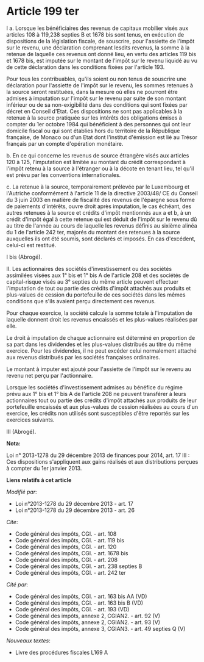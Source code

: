 # Article 199 ter

I a. Lorsque les bénéficiaires des revenus de capitaux mobilier visés aux articles 108 à 119,238 septies B et 1678 bis sont
tenus, en exécution de dispositions de la législation fiscale, de souscrire, pour l'assiette de l'impôt sur le revenu, une
déclaration comprenant lesdits revenus, la somme à la retenue de laquelle ces revenus ont donné lieu, en vertu des articles
119 bis et 1678 bis, est imputée sur le montant de l'impôt sur le revenu liquidé au vu de cette déclaration dans les
conditions fixées par l'article 193. 

Pour tous les contribuables, qu'ils soient ou non tenus de souscrire une déclaration pour l'assiette de l'impôt sur le
revenu, les sommes retenues à la source seront restituées, dans la mesure où elles ne pourront être admises à imputation sur
l'impôt sur le revenu par suite de son montant inférieur ou de sa non-exigibilité dans des conditions qui sont fixées par
décret en Conseil d'Etat. Ces dispositions ne sont pas applicables à la retenue à la source pratiquée sur les intérêts des
obligations émises à compter du 1er octobre 1984 qui bénéficient à des personnes qui ont leur domicile fiscal ou qui sont
établies hors du territoire de la République française, de Monaco ou d'un Etat dont l'institut d'émission est lié au Trésor
français par un compte d'opération monétaire. 

b. En ce qui concerne les revenus de source étrangère visés aux articles 120 à 125, l'imputation est limitée au montant du
crédit correspondant à l'impôt retenu à la source à l'étranger ou à la décote en tenant lieu, tel qu'il est prévu par les
conventions internationales. 

c. La retenue à la source, temporairement prélevée par le Luxembourg et l'Autriche conformément à l'article 11 de la
directive 2003/48/ CE du Conseil du 3 juin 2003 en matière de fiscalité des revenus de l'épargne sous forme de paiements
d'intérêts, ouvre droit après imputation, le cas échéant, des autres retenues à la source et crédits d'impôt mentionnés aux a
et b, à un crédit d'impôt égal à cette retenue qui est déduit de l'impôt sur le revenu dû au titre de l'année au cours de
laquelle les revenus définis au sixième alinéa du 1 de l'article 242 ter, majorés du montant des retenues à la source
auxquelles ils ont été soumis, sont déclarés et imposés. En cas d'excédent, celui-ci est restitué. 

I bis (Abrogé). 

II. Les actionnaires des sociétés d'investissement ou des sociétés assimilées visées aux 1° bis et 1° bis A de l'article 208
et des sociétés de capital-risque visés au 3° septies du même article peuvent effectuer l'imputation de tout ou partie des
crédits d'impôt attachés aux produits et plus-values de cession du portefeuille de ces sociétés dans les mêmes conditions que
s'ils avaient perçu directement ces revenus. 

Pour chaque exercice, la société calcule la somme totale à l'imputation de laquelle donnent droit les revenus encaissés et
les plus-values réalisées par elle. 

Le droit à imputation de chaque actionnaire est déterminé en proportion de sa part dans les dividendes et les plus-values
distribués au titre du même exercice. Pour les dividendes, il ne peut excéder celui normalement attaché aux revenus
distribués par les sociétés françaises ordinaires. 

Le montant à imputer est ajouté pour l'assiette de l'impôt sur le revenu au revenu net perçu par l'actionnaire. 

Lorsque les sociétés d'investissement admises au bénéfice du régime prévu aux 1° bis et 1° bis A de l'article 208 ne peuvent
transférer à leurs actionnaires tout ou partie des crédits d'impôt attachés aux produits de leur portefeuille encaissés et
aux plus-values de cession réalisées au cours d'un exercice, les crédits non utilisés sont susceptibles d'être reportés sur
les exercices suivants. 

III (Abrogé).

**Nota:**

Loi n° 2013-1278 du 29 décembre 2013 de finances pour 2014, art. 17 III : Ces dispositions s'appliquent aux gains réalisés et
aux distributions perçues à compter du 1er janvier 2013.

**Liens relatifs à cet article**

_Modifié par_:

  - Loi n°2013-1278 du 29 décembre 2013 - art. 17
  - Loi n°2013-1278 du 29 décembre 2013 - art. 26

_Cite_:

  - Code général des impôts, CGI. - art. 108
  - Code général des impôts, CGI. - art. 119 bis
  - Code général des impôts, CGI. - art. 120
  - Code général des impôts, CGI. - art. 1678 bis
  - Code général des impôts, CGI. - art. 208
  - Code général des impôts, CGI. - art. 238 septies B
  - Code général des impôts, CGI. - art. 242 ter

_Cité par_:

  - Code général des impôts, CGI. - art. 163 bis AA (VD)
  - Code général des impôts, CGI. - art. 163 bis B (VD)
  - Code général des impôts, CGI. - art. 193 (VD)
  - Code général des impôts, annexe 2, CGIAN2. - art. 92 (V)
  - Code général des impôts, annexe 2, CGIAN2. - art. 93 (V)
  - Code général des impôts, annexe 3, CGIAN3. - art. 49 septies Q (V)

_Nouveaux textes_:

  - Livre des procédures fiscales L169 A
